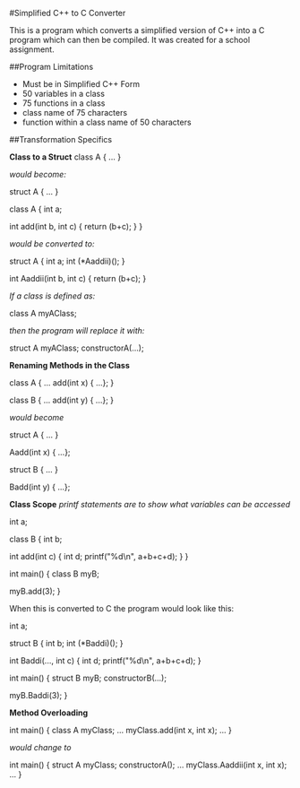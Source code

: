 #Simplified C++ to C Converter

This is a program which converts a simplified version of C++ into a C program which can then be compiled. It was created for a school assignment.

##Program Limitations
- Must be in Simplified C++ Form
- 50 variables in a class
- 75 functions in a class
- class name of 75 characters
- function within a class name of 50 characters

##Transformation Specifics

**Class to a Struct**
class A {
   ...
}

*would become:*

struct A {
   ...
}


class A {
   int a;

   int add(int b, int c) {
      return (b+c);
   }
}
 
*would be converted to:*
 
struct A {
   int a;
   int (*Aaddii)();
}

   int Aaddii(int b, int c) {
      return (b+c);
   }


*If a class is defined as:*

class A myAClass;

*then the program will replace it with:*

struct A myAClass;
constructorA(...);

**Renaming Methods in the Class**

class A {
   ...
   add(int x) {
      ...};
}

class B {
   ...
   add(int y) {
      ...};
}

*would become*

struct A {
   ...
}

   Aadd(int x) {
      ...};

struct B {
   ...
}

   Badd(int y) {
      ...};

**Class Scope**
*printf statements are to show what variables can be accessed*

int a;

class B {
   int b;

   int add(int c) {
      int d;
      printf("%d\n", a+b+c+d);
   }
}

int main() {
class B myB;

   myB.add(3);
}

When this is converted to C the program would look like this:

int a;

struct B {
   int b;
   int (*Baddi)();
}

   int Baddi(..., int c) {
      int d;
      printf("%d\n", a+b+c+d);
   }

int main() {
struct B myB;
constructorB(...);

   myB.Baddi(3);
}

**Method Overloading**

int main() {
class A myClass;
   ...
   myClass.add(int x, int x);
   ...
}

*would change to*

int main() {
struct A myClass;
constructorA();
   ...
   myClass.Aaddii(int x, int x);
   ...
}